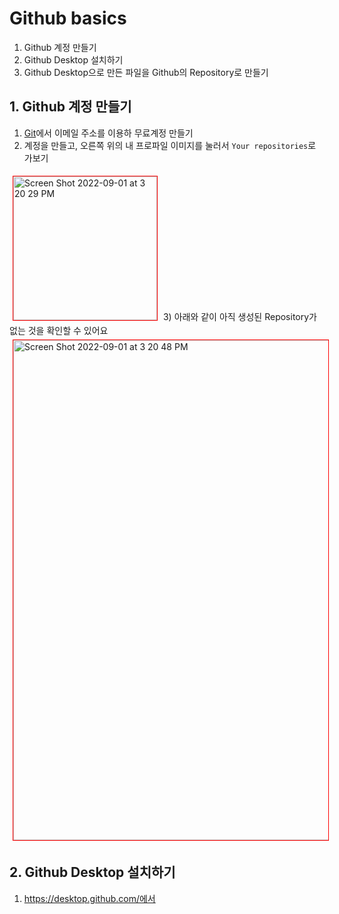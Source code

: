 # Github basics

1. Github 계정 만들기
2. Github Desktop 설치하기 
3. Github Desktop으로 만든 파일을 Github의 Repository로 만들기 

## 1. Github 계정 만들기
1) [Git](https://github.com/)에서 이메일 주소를 이용하 무료계정 만들기
2) 계정을 만들고, 오른쪽 위의 내 프로파일 이미지를 눌러서 `Your repositories`로 가보기 
<img width="230" alt="Screen Shot 2022-09-01 at 3 20 29 PM" src="https://user-images.githubusercontent.com/2341775/187848151-0facce06-0ae0-4973-95e7-bdecd7051103.png" style="margin: 5px; border: 1px solid red" />
3) 아래와 같이 아직 생성된 Repository가 없는 것을 확인할 수 있어요 
<img width="800" alt="Screen Shot 2022-09-01 at 3 20 48 PM" src="https://user-images.githubusercontent.com/2341775/187849086-4cb44746-28ae-446b-9e80-26a4deac2849.png" style="margin: 5px; border: 1px solid red" />


## 2. Github Desktop 설치하기
1) https://desktop.github.com/에서 
